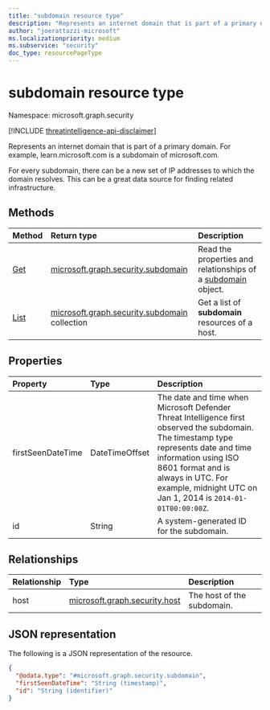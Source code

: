 ```yaml
---
title: "subdomain resource type"
description: "Represents an internet domain that is part of a primary domain."
author: "joerattazzi-microsoft"
ms.localizationpriority: medium
ms.subservice: "security"
doc_type: resourcePageType
---
```


# subdomain resource type

Namespace: microsoft.graph.security

[!INCLUDE [threatintelligence-api-disclaimer](../../includes/threatintelligence-api-disclaimer.md)]

Represents an internet domain that is part of a primary domain. For example, learn.microsoft.com is a subdomain of microsoft.com. 

For every subdomain, there can be a new set of IP addresses to which the domain resolves. This can be a great data source for finding related infrastructure.

## Methods

|Method|Return type|Description|
|:---|:---|:---|
| [Get](../api/security-subdomain-get.md)                     | [microsoft.graph.security.subdomain](../resources/security-subdomain.md)            | Read the properties and relationships of a [subdomain](../resources/security-subdomain.md) object. |
| [List](../api/security-host-list-subdomains.md) | [microsoft.graph.security.subdomain](../resources/security-subdomain.md) collection | Get a list of **subdomain** resources of a host. |

## Properties

|Property|Type|Description|
|:---|:---|:---|
| firstSeenDateTime | DateTimeOffset | The date and time when Microsoft Defender Threat Intelligence first observed the subdomain. The timestamp type represents date and time information using ISO 8601 format and is always in UTC. For example, midnight UTC on Jan 1, 2014 is `2014-01-01T00:00:00Z`. |
| id                | String         | A system-generated ID for the subdomain. |

## Relationships

| Relationship | Type | Description |
| :--- | :--- | :--- |
| host         | [microsoft.graph.security.host](../resources/security-host.md) | The host of the subdomain. |

## JSON representation

The following is a JSON representation of the resource.

<!-- {
  "blockType": "resource",
  "keyProperty": "id",
  "@odata.type": "microsoft.graph.security.subdomain",
  "openType": false
}
-->

```json
{
  "@odata.type": "#microsoft.graph.security.subdomain",
  "firstSeenDateTime": "String (timestamp)",
  "id": "String (identifier)"
}
```
